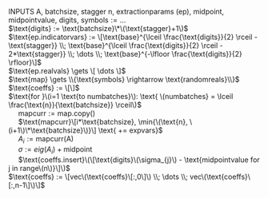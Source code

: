 $\text{INPUTS A, batchsize, stagger}$ 
$\text{n, extractionparams (ep), midpoint, midpointvalue, digits, symbols} := \dots$  
$\text{digits} := \text{batchsize}\*\(\text{stagger}+1\)$  
$\text{ep.indicatorvars} := \[\text{base}^{\lceil \frac{\text{digits}}{2} \rceil - \text{stagger}} \\; \text{base}^{\lceil \frac{\text{digits}}{2} \rceil - 2*\text{stagger}} \\; \dots \\; \text{base}^{-\lfloor \frac{\text{digits}}{2} \rfloor}\]$    
$\text{ep.realvals} \gets \[ \dots \]$  
$\text{map} \gets \\{\text{symbols} \rightarrow \text{randomreals}\\}$  
$\text{coeffs} := \[\]$  
$\text{for }\(i=1 \text{to numbatches}\): \text{ \(numbatches} = \lceil \frac{\text{n}}{\text{batchsize}} \rceil\)$  
&nbsp;&nbsp;&nbsp;&nbsp; $\text{mapcurr} := \text{map.copy()}$  
&nbsp;&nbsp;&nbsp;&nbsp; $\text{mapcurr}\[i*\text{batchsize}, \min{\(\text{n}, \(i+1\)\*\text{batchsize}\)}\] \text{ += expvars}$  
&nbsp;&nbsp;&nbsp;&nbsp; $A_{i} := \text{mapcurr(A)}$  
&nbsp;&nbsp;&nbsp;&nbsp; $\sigma := eig(A_{i}) + \text{midpoint}$  
&nbsp;&nbsp;&nbsp;&nbsp; $\text{coeffs.insert}\(\[\text{digits}\(\sigma_{j}\) - \text{midpointvalue for j in range\(n\)}\]\)$  
$\text{coeffs} := \[vec\(\text{coeffs}\[:,0\]\) \\; \dots \\; vec\(\text{coeffs}\[:,n-1\]\)\]$

